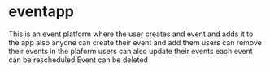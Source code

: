 # eventapp
This is an event platform where the user creates and event and adds it to the app
also anyone can create their event and add them
users can remove their events in the plaform
users can also update their events
each event can be rescheduled 
Event can be deleted 
